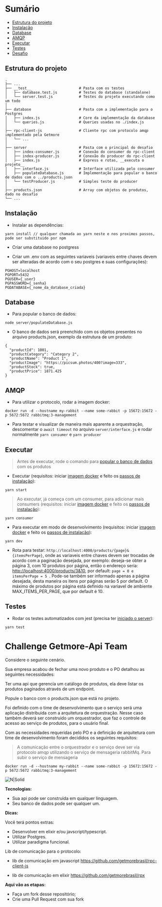 # Sumário
- [Estrutura do projeto](#estrutura-do-projeto)
- [Instalação](#instalação)
- [Database](#database)
- [AMQP](#amqp)
- [Executar](#executar)
- [Testes](#testes)
- [Desafio](#challenge-getmore-api-team)

## Estrutura do projeto
    .
    ├── ...
    ├── __test__                      # Pasta com os testes
    │   ├── database.test.js          # Testes do database (standalone)
    │   └── server.test.js            # Testes do projeto executando como um todo
    │                  
    ├── database                      # Pasta com a implementação para o Postgres
    │   ├── index.js                  # Core da implementação da database
    │   └── queries.js                # Queries usadas no ./index.js
    │                   
    ├── rpc-client-js                 # Cliente rpc com protocolo amqp implementado pela Getmore
    │   └── ...                
    │                  
    ├── server                        # Pasta com o principal do desafio
    │   ├── index-consumer.js         # Conexão do consumer do rpc-client
    │   ├── index-producer.js         # Conexão do producer do rpc-client
    │   ├── index.js                  # Express e rotas, __executa o projeto__
    │   ├── interface.js              # Interface utilizada pelo consumer
    │   ├── populateDatabase.js       # Implementação para popular o banco de dados com o ../products.json
    │   └── testProducer.js           # Simples teste do producer
    │                  
    ├── products.json                 # Array com objetos de produtos, dado no desafio
    └── ...



## Instalação
- Instalar as dependências:
```
yarn install // qualquer chamada ao yarn neste e nos proximos passos, pode ser substituido por npm
```

- Criar uma database no postgress

- Criar um .env com as seguintes variaveis (variaveis entre chaves devem ser alteradas de acordo com o seu postgres e suas configurações):
```
PGHOST=localhost
PGPORT=5432
PGUSER={_user}
PGPASSWORD={_senha}
PGDATABASE={_nome_da_database_criada}
```

## Database
- Para popular o banco de dados:
```
node server/populateDatabase.js
```
- O banco de dados será preenchido com os objetos presentes no arquivo products.json, exemplo da estrutura de um produto:
```
{
  "productId": 1001,
  "productCategory": "Category 2",
  "productName": "Product 1",
  "productImage": "https://picsum.photos/400?image=333",
  "productStock": true,
  "productPrice": 1871.425
}
```

## AMQP
- Para utilizar o protocolo, rodar a imagem docker:
```
docker run -d --hostname my-rabbit --name some-rabbit -p 15672:15672 -p 5672:5672 rabbitmq:3-management
```
- Para testar e visualizar de maneira mais aparente a orquestração, descomentar o `await timeout` no arquivo `server/interface.js` e rodar normalmente `yarn consumer` e `yarn producer`

## Executar
> Antes de executar, rode o comando para [popular o banco de dados](#database) com os produtos

- Executar (requisitos: iniciar [imagem docker](#amqp) e feito os [passos de instalação](#instalação)):
```
yarn start
```
> Ao executar, já começa com um consumer, para adicionar mais consumers (requisitos: iniciar [imagem docker](#amqp) e feito os [passos de instalação](#instalação)):
```
yarn consumer
```
- Para executar em modo de desenvolvimento (requisitos: iniciar [imagem docker](#amqp) e feito os [passos de instalação](#instalação)):
```
yarn dev
```
- Rota para testar: `http://localhost:4000/products/{page}&{itemsPerPage}`, onde as variaveis entre chaves devem ser trocadas de acordo com a paginação desejada, por exemplo: deseja-se obter a página 3, com 10 produtos por página, então o endereço seria: <a href="localhost:4000/products/3&10">http://localhost:4000/products/3&10</a>, por default: `page = 0 e itemsPerPage = 5 `. Pode-se também ser informado apenas a página desejada, desta maneira os itens por páginas serão 5 por default. O máximo de produtos por página está definido na variavel de ambiente MAX_ITEMS_PER_PAGE, que por default é 10.

## Testes
- Rodar os testes automatizados com jest (precisa ter [iniciado o server](#executar)):
```
yarn test
```

# Challenge Getmore-Api Team

Considere o seguinte cenário.

Sua empresa acabou de fechar uma novo produto e o PO detalhou as seguintes necessidades:

Ter uma api que gerencía um catálogo de produtos, ela deve listar os produtos paginados através de um endpoint.

Popule o banco com o products.json que está no projeto.

Foi definido com o time de desenvolvimento que o serviço será uma aplicação distribuida com a arquitetura de orquestração.
Nesse caso também deverá ser construido um orquestrador, que faz o controle de acesso ao serviço de produtos, para o usuário final.

Com as necessidades requeridas pelo PO e a definição de arquitetura com time de desenvolvimento foram decididos os seguintes requisitos:

> A comunicação entre o orquestrador e o serviço deve ser via protocolo amqp
utilizando o serviço de mensageria rabbitMq.
Para subir o serviço de mensageria
```
docker run -d --hostname my-rabbit --name some-rabbit -p 15672:15672 -p 5672:5672 rabbitmq:3-management
```
![N|Solid](https://pubs.vmware.com/vfabricRabbitMQ31/topic/com.vmware.vfabric.rabbitmq.3.1/rabbit-web-docs/img/tutorials/intro/hello-world-example-routing.png)

**Tecnologias:**

- Sua api pode ser construida em qualquer linguagem.
- Seu banco de dados pode ser qualquer um.

**Dicas:**

Você terá pontos extras:

- Desenvolver em elixir e/ou javscript/typescript.
- Utilizar Postgres.
- Utilizar paradigma funcional.

Lib de comunicação para o protocolo:
- lib de comunicação em javascript
https://github.com/getmorebrasil/rpc-client-js

- lib de comunicação em elixir
https://github.com/getmorebrasil/rpx 

**Aqui vão as etapas:**
 - Faça um fork desse repositório;
 - Crie uma Pull Request com sua fork


